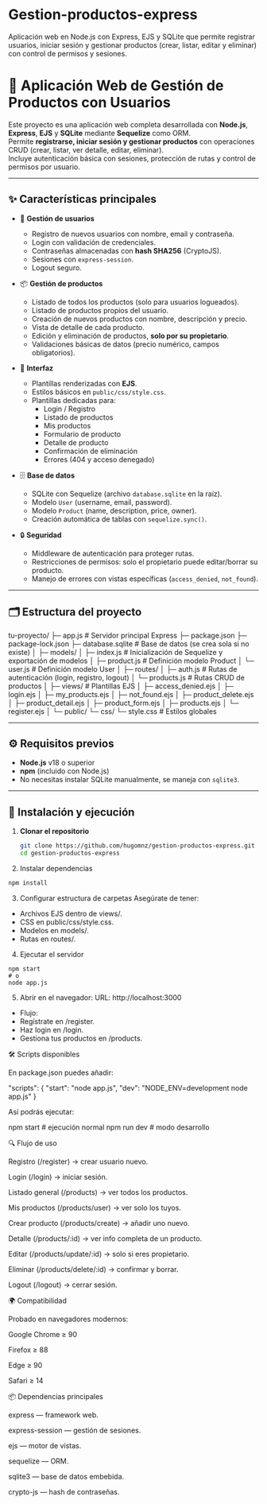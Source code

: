# Gestion-productos-express
Aplicación web en Node.js con Express, EJS y SQLite que permite registrar usuarios, iniciar sesión y gestionar productos (crear, listar, editar y eliminar) con control de permisos y sesiones.

# 🛒 Aplicación Web de Gestión de Productos con Usuarios

Este proyecto es una aplicación web completa desarrollada con **Node.js**, **Express**, **EJS** y **SQLite** mediante **Sequelize** como ORM.  
Permite **registrarse, iniciar sesión y gestionar productos** con operaciones CRUD (crear, listar, ver detalle, editar, eliminar).  
Incluye autenticación básica con sesiones, protección de rutas y control de permisos por usuario.

---

## ✨ Características principales

- 👤 **Gestión de usuarios**
  - Registro de nuevos usuarios con nombre, email y contraseña.
  - Login con validación de credenciales.
  - Contraseñas almacenadas con **hash SHA256** (CryptoJS).
  - Sesiones con `express-session`.
  - Logout seguro.

- 📦 **Gestión de productos**
  - Listado de todos los productos (solo para usuarios logueados).
  - Listado de productos propios del usuario.
  - Creación de nuevos productos con nombre, descripción y precio.
  - Vista de detalle de cada producto.
  - Edición y eliminación de productos, **solo por su propietario**.
  - Validaciones básicas de datos (precio numérico, campos obligatorios).

- 🎨 **Interfaz**
  - Plantillas renderizadas con **EJS**.
  - Estilos básicos en `public/css/style.css`.
  - Plantillas dedicadas para:
    - Login / Registro
    - Listado de productos
    - Mis productos
    - Formulario de producto
    - Detalle de producto
    - Confirmación de eliminación
    - Errores (404 y acceso denegado)

- 🗄️ **Base de datos**
  - SQLite con Sequelize (archivo `database.sqlite` en la raíz).
  - Modelo `User` (username, email, password).
  - Modelo `Product` (name, description, price, owner).
  - Creación automática de tablas con `sequelize.sync()`.

- 🔒 **Seguridad**
  - Middleware de autenticación para proteger rutas.
  - Restricciones de permisos: solo el propietario puede editar/borrar su producto.
  - Manejo de errores con vistas específicas (`access_denied`, `not_found`).

---

## 🗂️ Estructura del proyecto

tu-proyecto/
├─ app.js # Servidor principal Express
├─ package.json
├─ package-lock.json
├─ database.sqlite # Base de datos (se crea sola si no existe)
│
├─ models/
│ ├─ index.js # Inicialización de Sequelize y exportación de modelos
│ ├─ product.js # Definición modelo Product
│ └─ user.js # Definición modelo User
│
├─ routes/
│ ├─ auth.js # Rutas de autenticación (login, registro, logout)
│ └─ products.js # Rutas CRUD de productos
│
├─ views/ # Plantillas EJS
│ ├─ access_denied.ejs
│ ├─ login.ejs
│ ├─ my_products.ejs
│ ├─ not_found.ejs
│ ├─ product_delete.ejs
│ ├─ product_detail.ejs
│ ├─ product_form.ejs
│ ├─ products.ejs
│ └─ register.ejs
│
└─ public/
└─ css/
└─ style.css # Estilos globales

---

## ⚙️ Requisitos previos

- **Node.js** v18 o superior
- **npm** (incluido con Node.js)
- No necesitas instalar SQLite manualmente, se maneja con `sqlite3`.

---

## 🚀 Instalación y ejecución

1. **Clonar el repositorio**
   ```bash
   git clone https://github.com/hugomnz/gestion-productos-express.git
   cd gestion-productos-express
   ```
2. Instalar dependencias
```bash
npm install
```

3. Configurar estructura de carpetas
  Asegúrate de tener:
- Archivos EJS dentro de views/.
- CSS en public/css/style.css.
- Modelos en models/.
- Rutas en routes/.

4. Ejecutar el servidor
  ```
  npm start
  # o
  node app.js
  ```
5. Abrir en el navegador:
URL: http://localhost:3000
- Flujo:
- Regístrate en /register.
- Haz login en /login.
- Gestiona tus productos en /products.

🛠️ Scripts disponibles

En package.json puedes añadir:

"scripts": {
  "start": "node app.js",
  "dev": "NODE_ENV=development node app.js"
}


Así podrás ejecutar:

npm start   # ejecución normal
npm run dev # modo desarrollo

🔍 Flujo de uso

Registro (/register) → crear usuario nuevo.

Login (/login) → iniciar sesión.

Listado general (/products) → ver todos los productos.

Mis productos (/products/user) → ver solo los tuyos.

Crear producto (/products/create) → añadir uno nuevo.

Detalle (/products/:id) → ver info completa de un producto.

Editar (/products/update/:id) → solo si eres propietario.

Eliminar (/products/delete/:id) → confirmar y borrar.

Logout (/logout) → cerrar sesión.

🌍 Compatibilidad

Probado en navegadores modernos:

Google Chrome ≥ 90

Firefox ≥ 88

Edge ≥ 90

Safari ≥ 14

📦 Dependencias principales

express — framework web.

express-session — gestión de sesiones.

ejs — motor de vistas.

sequelize — ORM.

sqlite3 — base de datos embebida.

crypto-js — hash de contraseñas.
